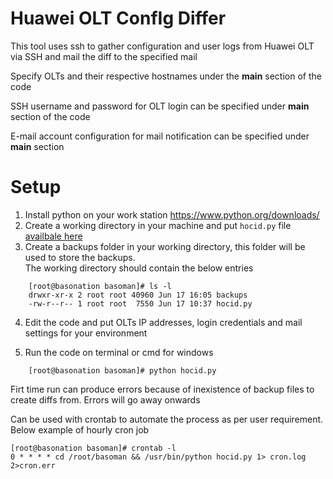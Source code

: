 # Huawei OLT ConfIg Differ

This tool uses ssh to gather configuration and user logs from Huawei OLT via SSH and mail the diff to the specified mail

Specify OLTs and their respective hostnames under the __main__ section of the code

SSH username and password for OLT login can be specified under  __main__ section of the code

E-mail account configuration for mail notification can be specified under  __main__ section

# Setup
1. Install python on your work station https://www.python.org/downloads/  
2. Create a working directory in your machine and put `hocid.py` file [availbale here](hocid.py)  
3. Create a backups folder in your working directory, this folder will be used to store the backups.  
   The working directory should contain the below entries
```
    [root@basonation basoman]# ls -l  
    drwxr-xr-x 2 root root 40960 Jun 17 16:05 backups  
    -rw-r--r-- 1 root root  7550 Jun 17 10:37 hocid.py
```

4. Edit the code and put OLTs IP addresses, login credentials and mail settings for your environment

5. Run the code on terminal or cmd for windows
```
    [root@basonation basoman]# python hocid.py
```

Firt time run can produce errors because of inexistence of backup files to create diffs from. Errors will go away onwards

Can be used with crontab to automate the process as per user requirement.  
Below example of hourly cron job

    [root@basonation basoman]# crontab -l  
    0 * * * * cd /root/basoman && /usr/bin/python hocid.py 1> cron.log 2>cron.err

